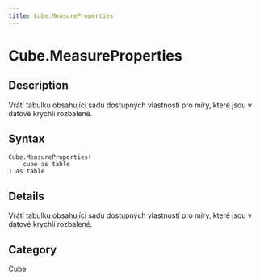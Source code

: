 ```yaml
---
title: Cube.MeasureProperties
---
```


# Cube.MeasureProperties


## Description

Vrátí tabulku obsahující sadu dostupných vlastností pro míry, které jsou v datové krychli rozbalené.


## Syntax

```powerquery
Cube.MeasureProperties(
    cube as table
) as table
```


## Details

Vrátí tabulku obsahující sadu dostupných vlastností pro míry, které jsou v datové krychli rozbalené.



## Category
Cube
